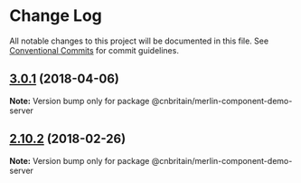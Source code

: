# Change Log

All notable changes to this project will be documented in this file.
See [Conventional Commits](https://conventionalcommits.org) for commit guidelines.

<a name="3.0.1"></a>
## [3.0.1](https://github.com/cnduk/merlin-www-components/compare/@cnbritain/merlin-component-demo-server@3.0.0...@cnbritain/merlin-component-demo-server@3.0.1) (2018-04-06)




**Note:** Version bump only for package @cnbritain/merlin-component-demo-server

<a name="2.10.2"></a>
## [2.10.2](https://github.com/cnduk/merlin-www-components/compare/@cnbritain/merlin-component-demo-server@2.10.1...@cnbritain/merlin-component-demo-server@2.10.2) (2018-02-26)




**Note:** Version bump only for package @cnbritain/merlin-component-demo-server
